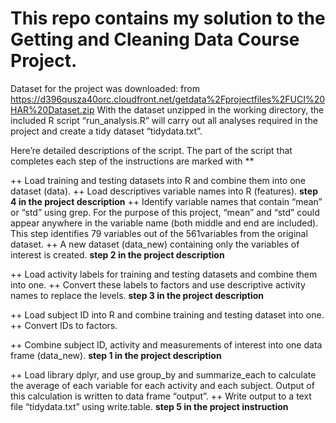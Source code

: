 This repo contains my solution to the Getting and Cleaning Data Course Project.
===========================================================
Dataset for the project was downloaded: from https://d396qusza40orc.cloudfront.net/getdata%2Fprojectfiles%2FUCI%20HAR%20Dataset.zip 
With the dataset unzipped in the working directory, the included R script “run_analysis.R” will carry out all analyses required in the project and create a tidy dataset “tidydata.txt”.

Here’re detailed descriptions of the script. The part of the script that completes each step of the instructions are marked with **

++ Load training and testing datasets into R and combine them into one dataset (data).
++ Load descriptives variable names into R (features). **step 4 in the project description**
++ Identify variable names that contain “mean” or “std” using grep. For the purpose of this project, “mean” and “std” could appear anywhere in the variable name (both middle and end are included).  This step identifies 79 variables out of the 561variables from the original dataset.
++ A new dataset (data_new) containing only the variables of interest is created. **step 2 in the project description**

++ Load activity labels for training and testing datasets and combine them into one.
++ Convert these labels to factors and use descriptive activity names to replace the levels. **step 3 in the project description**

++ Load subject ID into R and combine training and testing dataset into one. 
++ Convert IDs to factors.

++ Combine subject ID, activity and measurements of interest into one data frame (data_new). **step 1 in the project description**

++  Load library dplyr, and use group_by and summarize_each to calculate the average of each variable for each activity and each subject. Output of this calculation is written to data frame “output”.
++ Write output to a text file “tidydata.txt” using write.table. **step 5 in the project instruction**

